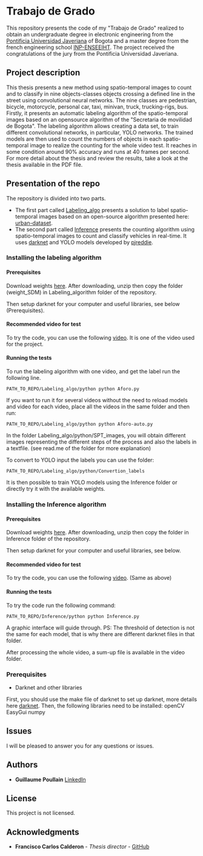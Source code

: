 # Trabajo de Grado

This repository presents the code of my "Trabajo de Grado" realized to obtain an undergraduate degree in electronic engineering from the [Pontificia Universidad Javeriana](https://www.javeriana.edu.co/home) of Bogota and a master degree from the french engineering school [INP-ENSEEIHT](http://www.enseeiht.fr/en/index.html). The project received the congratulations of the jury from the Pontificia Universidad Javeriana.

## Project description

This thesis presents a new method using spatio-temporal images to count and to classify in nine objects-classes objects crossing a defined line in the street using convolutional neural networks. The nine classes are pedestrian, bicycle, motorcycle, personal car, taxi, minivan, truck, trucking-rigs, bus. Firstly, it presents an automatic labeling algorithm of the spatio-temporal images based on an opensource algorithm of the "Secretaria de movilidad de Bogota". The labeling algorithm allows creating a data set, to train different convolutional networks, in particular, YOLO networks. The trained models are then used to count the numbers of objects in each spatio-temporal image to realize the counting for the whole video test. It reaches in some condition around 90% accuracy and runs at 40 frames per second. For more detail about the thesis and review the results, take a look at the thesis available in the PDF file.


## Presentation of the repo

The repository is divided into two parts.
- The first part called [Labeling_algo](https://github.com/GuillaumePou/Trabajo_de_grado/tree/master/Labeling_algo) presents a solution to label spatio-temporal images based on an open-source algorithm presented here: [urban-dataset](http://urban-dataset.com/).
- The second part called [Inference](https://github.com/GuillaumePou/Trabajo_de_grado/tree/master/Inference) presents the counting algorithm using spatio-temporal images to count and classify vehicles in real-time. It uses [darknet](https://pjreddie.com/darknet/) and YOLO models developed by [pjreddie](https://github.com/pjreddie).

### Installing the labeling algorithm
#### Prerequisites

Download weights [here](http://www.mediafire.com/file/plqcc2sw4pclj3x/weight_SDM.tar.gz/file).
After downloading, unzip then copy the folder (weight_SDM) in Labeling_algorithm folder of the repository.

Then setup darknet for your computer and useful libraries, see below (Prerequisites).

#### Recommended video for test
To try the code, you can use the following [video](https://www.mediafire.com/file/e3xnqpobyl2lojm/CAM11_20190314072959_7.avi/file). It is one of the video used for the project.

#### Running the tests
To run the labeling algorithm with one video, and get the label run the following line.
```
PATH_TO_REPO/Labeling_algo/python python Aforo.py
```
If you want to run it for several videos without the need to reload models and video for each video, place all the videos in the same folder and then run: 
```
PATH_TO_REPO/Labeling_algo/python python Aforo-auto.py
```

In the folder Labeling_algo/python/SPT_images, you will obtain different images representing the different steps of the process and also the labels in a textfile. (see read.me of the folder for more explanation)

To convert to YOLO input the labels you can use the folder:
```
PATH_TO_REPO/Labeling_algo/python/Convertion_labels
```

It is then possible to train YOLO models using the Inference folder or directly try it with the available weights.

### Installing the Inference algorithm
#### Prerequisites
Download weights [here](https://www.mediafire.com/file/ucoqdmly04tbybo/weight.rar/file).
After downloading, unzip then copy the folder in Inference folder of the repository.

Then setup darknet for your computer and useful libraries, see below.

#### Recommended video for test
To try the code, you can use the following [video](https://www.mediafire.com/file/e3xnqpobyl2lojm/CAM11_20190314072959_7.avi/file). (Same as above)

#### Running the tests
To try the code run the following command: 
```
PATH_TO_REPO/Inference/python python Inference.py
```
A graphic interface will guide through. PS: The threshold of detection is not the same for each model, that is why there are different darknet files in that folder.

After processing the whole video, a sum-up file is available in the video folder.


### Prerequisites

- Darknet and other libraries

First, you should use the make file of darknet to set up darknet, more details here [darknet](https://pjreddie.com/darknet/install/). Then, the following libraries need to be installed:
openCV
EasyGui
numpy

## Issues

I will be pleased to answer you for any questions or issues.

## Authors

* **Guillaume Poullain** [LinkedIn](https://www.linkedin.com/in/guillaume-poullain/?locale=en_US)

## License

This project is not licensed.

## Acknowledgments

* **Francisco Carlos Calderon** - *Thesis director* - [GitHub](https://github.com/calderonf)
